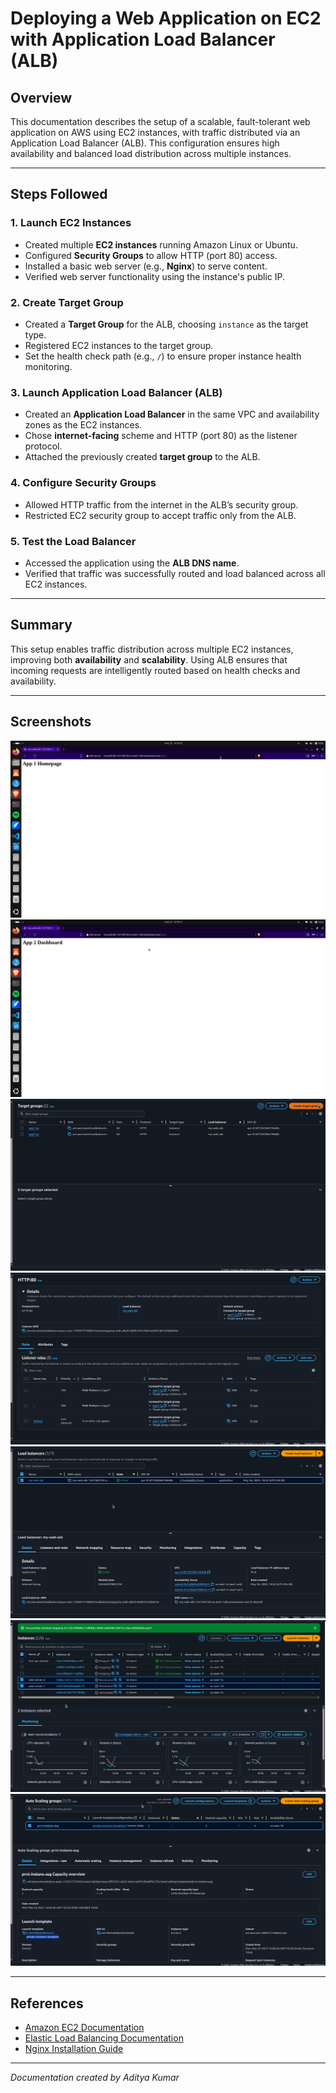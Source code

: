 
# Deploying a Web Application on EC2 with Application Load Balancer (ALB)

## Overview

This documentation describes the setup of a scalable, fault-tolerant web application on AWS using EC2 instances, with traffic distributed via an Application Load Balancer (ALB). This configuration ensures high availability and balanced load distribution across multiple instances.

---

## Steps Followed

### 1. Launch EC2 Instances
- Created multiple **EC2 instances** running Amazon Linux or Ubuntu.
- Configured **Security Groups** to allow HTTP (port 80) access.
- Installed a basic web server (e.g., **Nginx**) to serve content.
- Verified web server functionality using the instance's public IP.

### 2. Create Target Group
- Created a **Target Group** for the ALB, choosing `instance` as the target type.
- Registered EC2 instances to the target group.
- Set the health check path (e.g., `/`) to ensure proper instance health monitoring.

### 3. Launch Application Load Balancer (ALB)
- Created an **Application Load Balancer** in the same VPC and availability zones as the EC2 instances.
- Chose **internet-facing** scheme and HTTP (port 80) as the listener protocol.
- Attached the previously created **target group** to the ALB.

### 4. Configure Security Groups
- Allowed HTTP traffic from the internet in the ALB’s security group.
- Restricted EC2 security group to accept traffic only from the ALB.

### 5. Test the Load Balancer
- Accessed the application using the **ALB DNS name**.
- Verified that traffic was successfully routed and load balanced across all EC2 instances.

---

## Summary

This setup enables traffic distribution across multiple EC2 instances, improving both **availability** and **scalability**. Using ALB ensures that incoming requests are intelligently routed based on health checks and availability.

---

## Screenshots

![picture](./screenshots/Screenshot%20from%202025-05-26%2010-59-31.png)
![picture](./screenshots/Screenshot%20from%202025-05-26%2010-59-19.png)
![picture](./screenshots/Screenshot%20from%202025-05-26%2010-59-07.png)
![picture](./screenshots/Screenshot%20from%202025-05-26%2010-58-18.png)
![picture](./screenshots/Screenshot%20from%202025-05-26%2010-57-53.png)
![picture](./screenshots/Screenshot%20from%202025-05-26%2010-09-19.png)
![picture](./screenshots/Screenshot%20from%202025-05-26%2010-06-35.png)

---

## References

- [Amazon EC2 Documentation](https://docs.aws.amazon.com/ec2/)
- [Elastic Load Balancing Documentation](https://docs.aws.amazon.com/elasticloadbalancing/)
- [Nginx Installation Guide](https://nginx.org/en/docs/)

---

*Documentation created by Aditya Kumar*

